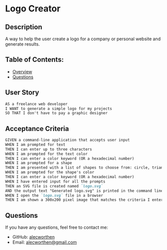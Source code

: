 # Logo Creator

## Description
A way to help the user create a logo for a company or personal website and generate results.
## Table of Contents:
- [Overview](#Overview)
- [Questions](#questions)

## User Story
`````` md 
AS a freelance web developer
I WANT to generate a simple logo for my projects
SO THAT I don't have to pay a graphic designer
``````
## Acceptance Criteria
`````` md
GIVEN a command-line application that accepts user input
WHEN I am prompted for text
THEN I can enter up to three characters
WHEN I am prompted for the text color
THEN I can enter a color keyword (OR a hexadecimal number)
WHEN I am prompted for a shape
THEN I am presented with a list of shapes to choose from: circle, triangle, and square
WHEN I am prompted for the shape's color
THEN I can enter a color keyword (OR a hexadecimal number)
WHEN I have entered input for all the prompts
THEN an SVG file is created named `logo.svg`
AND the output text "Generated logo.svg" is printed in the command line
WHEN I open the `logo.svg` file in a browser
THEN I am shown a 300x200 pixel image that matches the criteria I entered
``````

## Questions
If you have any questions, feel free to contact me:
- GitHub: [alecworthen](https://github.com/alecworthen)
- Email: alecworthen@gmail.com

